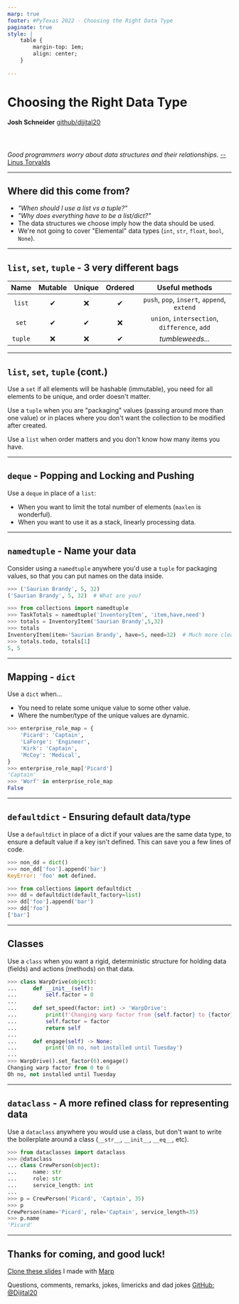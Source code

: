 ```yaml
---
marp: true
footer: #PyTexas 2022 - Choosing the Right Data Type
paginate: true
style: |
    table {
        margin-top: 1em;
        align: center;
    }
    
---
```


# Choosing the Right Data Type

**Josh Schneider**
[github/dijital20](https://github.com/dijital20)

<div style="margin-top: 4em;">

*Good programmers worry about data structures and their relationships.* 
[-- Linus Torvalds](https://www.defprogramming.com/q/f75f5dee011f/)

</div>

<!-- 
_class: invert 
_footer: ""
_paginate: false
-->

---

## Where did this come from?

* *"When should I use a list vs a tuple?"*
* *"Why does everything have to be a list/dict?"*
* The data structures we choose imply how the data should be used.
* We're not going to cover "Elemental" data types (`int`, `str`, `float`, `bool`, `None`).

<!-- 
    Speaker Notes:
    I've been training some junior developers for a few years, and before that, I taught the most junior developer... 
    myself. During this time, I've seen the question, sometimes from my students and other times from my self; "do I use
    a list or a tuple here?", "Why does every collection have to be a list? Why does everything have to be nested 
    dictionaries?"

    Before my time as a senior developer, I was a technical support agent. In my time of helping customers overcome 
    problems with computers, calculators, and various applications; I learned to value the user experience. We usually
    think of user experience in terms of Graphical User Interfaces, or workflows; but we don't always think of them in 
    code. Each language has its own culture and expectations, and the choice of tools and how you use them send signals
    to the users of your code on how they should interpret, use, and extend the data they get.

    We're not going to focus on the elemental data types, like int, float, str, bool, and None. I call those elemental data
    types because you can't really break them down into anything simpler (without transmuting them into each other) and
    the data types we are going to talk about are really just ways of arranging values in those types.
 -->

<!-- ---

## Terminology

* **Immutable** types change by **moving the reference**, not changing the data (they are close-ended).
* **Mutable** types change by **changing the data**, not moving the reference (they are open-ended).
* **Ordered** types focus on **position** over value.
* **Unordered** types focus on **value** over position. -->

<!-- 
    Speaker Notes:
    This is a key thing to understand.

    All value assignment and passing in Python is by reference. When you assign a value to a name, you are binding a 
    reference to that value in memory to the name, so that when you call that name, you mean that location in memory.

    Immutable data types (all of our elemental data types are immutable) cannot be changed in their location in memory once
    assigned. This means that, say, adding to a string, requires you to construct a new string and then move the name to 
    point to a different reference in memory. This is how all immutable types work.

    Mutable data types can be changed in their location in memory. So when you pass a mutable data type instance to a 
    function, the function is receiving the reference to the same source of data. If either the function or the original
    context change the data, it will be present in both places.

    This is important to understand going forward.

    For ordered collections, focus is in the position of data within the set. For unordered collections, focus is on the 
    value of the data itself within the set.
 -->

<!-- JRS: Commenting out this slide for now. I think I can explain this on the table of the next slide. -->

---

## `list`, `set`, `tuple` - 3 very different bags

|Name       |Mutable    |Unique     |Ordered    |Useful methods                                 |
|:-:        |:-:        |:-:        |:-:        |:-:                                            |
|`list`     |&#10004;   |&#10060;   |&#10004;   |`push`, `pop`, `insert`, `append`, `extend`    |
|`set`      |&#10004;   |&#10004;   |&#10060;   |`union`, `intersection`, `difference`, `add`   |
|`tuple`    |&#10060;   |&#10060;   |&#10004;   |*tumbleweeds...*                               |

<!-- 
    Speaker Notes:
    We usually talk about lists, sets, and tuples collectively (see what I did there?); but they are very different.

    Lists and sets are your standard mutable mapping. They are good at holding an indeterminate amount of items, when you 
    need to access the items from more than one place. Tuples, on the other hand, are locked when defined (something fun 
    happens when you put a mutable type inside an immutable type... remember that Python is "by reference") and aren't 
    extendable... which makes them good for packaging, but bad for being a drop zone for new members.

    Note the inverse relationship between requiring unique data values and ordered. 
    - Sets are containers where value (uniqueness) matters, not position. Because of this, all of your elements have to be 
      hashable (immutable).
    - Lists are containers where position matters more than the value itself. You can put any kind of data into a list,
      you can mix and match... the value matters less than its position within the list.
    - Tuples are like lists, except that they can't be changed or extended without destroying the old one and making the 
      new one.
 -->

---

## `list`, `set`, `tuple` (cont.)

Use a `set` if all elements will be hashable (immutable), you need for all elements to be unique, and order doesn't matter.

Use a `tuple` when you are "packaging" values (passing around more than one value) or in places where you don't want the collection to be modified after created.

Use a `list` when order matters and you don't know how many items you have.

<!-- 
    Speaker Notes:
    (I think the slide content speaks for itself here.)
 -->

---

## `deque` - Popping and Locking and Pushing

Use a `deque` in place of a `list`:

- When you want to limit the total number of elements (`maxlen` is wonderful).
- When you want to use it as a stack, linearly processing data.

<!-- 
    Speaker Notes:
    A deque is another mutable data structure that is optimized for getting things from either end but not so much in the middle. 
 -->

---

## `namedtuple` - Name your data

Consider using a `namedtuple`  anywhere you'd use a `tuple` for packaging values, so that you can put names on the data inside.

```python
>>> ('Saurian Brandy', 5, 32)
('Saurian Brandy', 5, 32)  # What are you?
```

```python
>>> from collections import namedtuple
>>> TaskTotals = namedtuple('InventoryItem', 'item,have,need')
>>> totals = InventoryItem('Saurian Brandy',5,32)
>>> totals
InventoryItem(item='Saurian Brandy', have=5, need=32)  # Much more clear
>>> totals.todo, totals[1]
5, 5
```

<!-- 
    Speaker Notes:
    Since tuples can store any kind of data inside just like list, a problem arises in understanding what each element 
    signifies. This can make it harder for your users, or force them to rely on docstrings (please, please always do 
    these, and do them well) and documentation.

    Namedtuples are awesome in that they give you all of the same functionality as a tuple, but with the addition names, 
    which are printed when the value is printed, and you can use to access the data rather than index.

    Namedtuples cannot easily contain instance methods and properties... a class is better for those, but if you don't 
    need them, then a namedtuple is a lightweight, understandable alternative to a tuple.
 -->

---

## Mapping - `dict`

Use a `dict` when...
- You need to relate some unique value to some other value.
- Where the number/type of the unique values are dynamic.

```python
>>> enterprise_role_map = {
    'Picard': 'Captain',
    'LaForge': 'Engineer',
    'Kirk': 'Captain',
    'McCoy': 'Medical',
}
>>> enterprise_role_map['Picard']
'Captain'
>>> 'Worf' in enterprise_role_map
False
```

<!-- 
    Speaker Notes:
    Dictionaries are awesome and powerful. They are flexible mapping that allow you to associate a piece of immutable 
    data with some other piece of data (which can be mutable or immutable). The value of the key is important because it
    is expected to be unique and significant for location. The associated value, on the other hand, can be anything.

    Dictionaries are so useful that they are used all over the Python landscape. Instances of objects created from 
    classes contain a dictionary inside to track the instance state, namespaces like globals(), locals(), a loaded 
    module, etc all expose dictionaries that you can use to access and iterate values.

    Unfortunately, in my opinion, dictionaries get a little overused, and can be daunting when they are nested to 
    multiple layers.

    I prefer to use dictionaries in places where the structure (the collection of keys) is more fluid. For places where 
    a dictionary should contain specific keys, a namedtuple, class, or dataclass-decorated class would be far more 
    useful for ensuring that deterministic state.
 -->

---

## `defaultdict` - Ensuring default data/type

Use a `defaultdict` in place of a dict if your values are the same data type, to ensure a default value if a key isn't defined. This can save you a few lines of code.

```python
>>> non_dd = dict()
>>> non_dd['foo'].append('bar')
KeyError: 'foo' not defined.
```

```python
>>> from collections import defaultdict
>>> dd = defaultdict(default_factory=list)
>>> dd['foo'].append('bar')
>>> dd['foo']
['bar']
```

---

## Classes

Use a `class` when you want a rigid, deterministic structure for holding data (fields) and actions (methods) on that data.

```python
>>> class WarpDrive(object):
...     def __init__(self):
...         self.factor = 0
... 
...     def set_speed(factor: int) -> 'WarpDrive':
...         print(f'Changing warp factor from {self.factor} to {factor}')
...         self.factor = factor
...         return self
... 
...     def engage(self) -> None:
...         print('Oh no, not installed until Tuesday')
...
>>> WarpDrive().set_factor(6).engage()
Changing warp factor from 0 to 6
Oh no, not installed until Tuesday
```

<!-- 
    Speaker Notes:
    Classes are the alternative to a straight dictionary anytime you want to ensure that instances have a deterministic 
    set of fields. You can control behavior through your implementation, and ensure the fields you expect are there.
    You can use `vars()` to get the `dict` flavor of the instance, returning any fields defined (but not properties or 
    methods).

    While the other types we've talked about so far all hold values, a class can also define actions via its methods
    and properties. This helps define objects that not only HOLD data, but can ACT on that data.

    I prefer to go to classes anytime where the properties of the object are deterministic (I know ahead of time that,
    say, all WarpDrive objects will have a warp factor) that I want to ensure are there for me to interact with.
 -->

---

## `dataclass` - A more refined class for representing data

Use a `dataclass` anywhere you would use a class, but don't want to write the boilerplate around a class (`__str__`, `__init__`, `__eq__`, etc).

```python
>>> from dataclasses import dataclass
>>> @dataclass
... class CrewPerson(object):
...     name: str
...     role: str
...     service_length: int
...
>>> p = CrewPerson('Picard', 'Captain', 35)
>>> p
CrewPerson(name='Picard', role='Captain', service_length=35)
>>> p.name
'Picard'
```

<!-- 
    Speaker Notes:
    Dataclasses were added in Python 3, and are a decorator around a normal class. The class decorator uses static 
    fields and type hints for those fields to fill in the boilerplate magic method around a new class. This frees you
    from having to define things like `__str__`, `__repr__`, etc.

    Even though the dataclass decorator uses the annotations of the class fields to create the instance fields in the 
    object, it does not enforce those types at runtime (meaning a field defined as `foo: int` can have a `str` value).
    The decorator itself has some useful keyword arguments (such as being able to declare the instance objects as 
    `frozen`, which will make then functionally immutable), as does the `field` function provided for customizing field
    rules.

    If you have a number of fields in a class, and want to save yourself some work around the magic methods, dataclass
    is a type of borrowed magic that's there for the taking!
 -->

---

## Thanks for coming, and good luck!

[Clone these slides](https://github.com/dijital20/pytexas2022-data-types) I made with [Marp](https://marpit.marp.app/)

Questions, comments, remarks, jokes, limericks and dad jokes
[GitHub: @Dijital20](https://github.com/dijital20)

<!-- _class: invert -->
